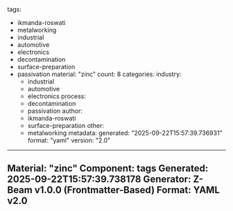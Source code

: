 tags:
  - ikmanda-roswati
  - metalworking
  - industrial
  - automotive
  - electronics
  - decontamination
  - surface-preparation
  - passivation
material: "zinc"
count: 8
categories:
  industry:
    - industrial
    - automotive
    - electronics
  process:
    - decontamination
    - passivation
  author:
    - ikmanda-roswati
    - surface-preparation
  other:
    - metalworking
metadata:
  generated: "2025-09-22T15:57:39.736931"
  format: "yaml"
  version: "2.0"

---
Material: "zinc"
Component: tags
Generated: 2025-09-22T15:57:39.738178
Generator: Z-Beam v1.0.0 (Frontmatter-Based)
Format: YAML v2.0
---